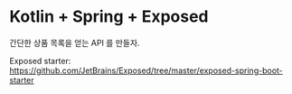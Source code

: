 # Kotlin + Spring + Exposed

간단한 상품 목록을 얻는 API 를 만들자.

Exposed starter: https://github.com/JetBrains/Exposed/tree/master/exposed-spring-boot-starter
